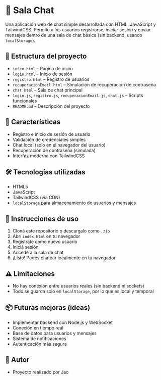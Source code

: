 # 💬 Sala Chat

Una aplicación web de chat simple desarrollada con HTML, JavaScript y TailwindCSS. Permite a los usuarios registrarse, iniciar sesión y enviar mensajes dentro de una sala de chat básica (sin backend, usando `localStorage`).

## 📁 Estructura del proyecto

- `index.html` – Página de inicio
- `login.html` – Inicio de sesión
- `registro.html` – Registro de usuarios
- `recuperacionEmail.html` – Simulación de recuperación de contraseña
- `chat.html` – Sala de chat principal
- `login.js`, `registro.js`, `recuperacionEmail.js`, `chat.js` – Scripts funcionales
- `README.md` – Descripción del proyecto

## 🚀 Características

- Registro e inicio de sesión de usuario
- Validación de credenciales simples
- Chat local (solo en el navegador del usuario)
- Recuperación de contraseña (simulada)
- Interfaz moderna con TailwindCSS

## 🛠 Tecnologías utilizadas

- HTML5
- JavaScript
- TailwindCSS (vía CDN)
- `localStorage` para almacenamiento de usuarios y mensajes

## 📝 Instrucciones de uso

1. Cloná este repositorio o descargalo como `.zip`
2. Abrí `index.html` en tu navegador
3. Registrate como nuevo usuario
4. Iniciá sesión
5. Accedé a la sala de chat
6. ¡Listo! Podés chatear localmente en tu navegador

## ⚠️ Limitaciones

- No hay conexión entre usuarios reales (sin backend ni sockets)
- Todo se guarda solo en `localStorage`, por lo que es local y temporal

## 📦 Futuras mejoras (ideas)

- Implementar backend con Node.js y WebSocket
- Conexión en tiempo real
- Base de datos para usuarios y mensajes
- Sistema de notificaciones
- Autenticación más segura

## 🧑 Autor

- Proyecto realizado por Jao